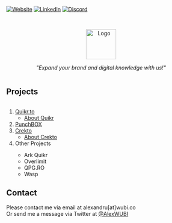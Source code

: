 [![Website][website-shield]][website-url]
[![LinkedIn][linkedin-shield]][linkedin-url]
[![Discord][discord-shield]][discord-url]


<br />
<p align="center">
  <a href="https://WUBI.CO/">
    <img src="https://i.imgur.com/11ul9mK.png" alt="Logo" width="auto" height="80">
  </a>

  <p align="center">
    <i>"Expand your brand and digital knowledge with us!"</i>
  </p>
</p>



<!-- TABLE OF CONTENTS -->
  <summary><h2 style="display: inline-block">Projects</h2></summary>
  <ol>
      <li>
      <a href="https://quikr.to/">Quikr.to</a>
              <ul>
        <li><a href="https://github.com/porcul/quikr/blob/main/README.md">About Quikr</a></li>
      </ul>
    </li>
    <li>
      <a href="https://github.com/porcul/PunchBOX">PunchBOX</a>
    </li>
    <li>
      <a href="https://crekto.com/">Crekto</a>
      <ul>
        <li><a href="https://github.com/porcul/crekto/blob/main/README.md">About Crekto</a></li>
      </ul>
    </li>
    <li>Other Projects</li>
      <ul>
        <li>Ark Quikr</li>
        <li>Overlimit</li>
        <li>QPG.RO</li>
        <li>Wasp</li>
      </ul>
  </ol>

<!-- CONTACT -->
## Contact
Please contact me via email at alexandru[at]wubi.co <br>
Or send me a message via Twitter at [@AlexWUBI](https://twitter.com/AlexWUBI)


<!-- MARKDOWN LINKS & IMAGES -->
[linkedin-shield]: https://img.shields.io/badge/-LinkedIn-black.svg?style=for-the-badge&logo=linkedin&colorB=555
[linkedin-url]: https://linkedin.com/in/coserea-alexandru
[discord-shield]: https://img.shields.io/discord/287260416416022529?label=DISCORD&style=for-the-badge
[discord-url]: https://discord.com/invite/wubi
[website-shield]: https://img.shields.io/badge/WEBSITE-grey?style=for-the-badge
[website-url]: https://wubi.co/
